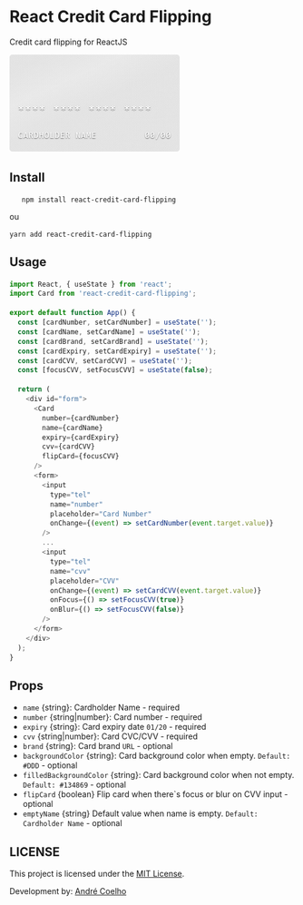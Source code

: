 # React Credit Card Flipping

Credit card flipping for ReactJS

![Demo](demo.gif)

## Install

```shell
   npm install react-credit-card-flipping
```

ou

```shell
yarn add react-credit-card-flipping
```

## Usage

```js
import React, { useState } from 'react';
import Card from 'react-credit-card-flipping';

export default function App() {
  const [cardNumber, setCardNumber] = useState('');
  const [cardName, setCardName] = useState('');
  const [cardBrand, setCardBrand] = useState('');
  const [cardExpiry, setCardExpiry] = useState('');
  const [cardCVV, setCardCVV] = useState('');
  const [focusCVV, setFocusCVV] = useState(false);

  return (
    <div id="form">
      <Card
        number={cardNumber}
        name={cardName}
        expiry={cardExpiry}
        cvv={cardCVV}
        flipCard={focusCVV}
      />
      <form>
        <input
          type="tel"
          name="number"
          placeholder="Card Number"
          onChange={(event) => setCardNumber(event.target.value)}
        />
        ...
        <input
          type="tel"
          name="cvv"
          placeholder="CVV"
          onChange={(event) => setCardCVV(event.target.value)}
          onFocus={() => setFocusCVV(true)}
          onBlur={() => setFocusCVV(false)}
        />
      </form>
    </div>
  );
}
```

## Props

- `name` {string}: Cardholder Name - required
- `number` {string|number}: Card number - required
- `expiry` {string}: Card expiry date `01/20` - required
- `cvv` {string|number}: Card CVC/CVV - required
- `brand` {string}: Card brand `URL` - optional
- `backgroundColor` {string}: Card background color when empty. `Default: #DDD` - optional
- `filledBackgroundColor` {string}: Card background color when not empty. `Default: #134869` - optional
- `flipCard` {boolean} Flip card when there`s focus or blur on CVV input - optional
- `emptyName` {string} Default value when name is empty. `Default: Cardholder Name` - optional

## LICENSE

This project is licensed under the [MIT License](https://opensource.org/licenses/MIT).

Development by: [André Coelho](https://github.com/avrcoelho)
